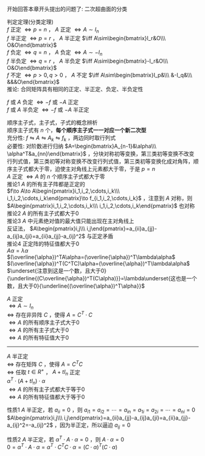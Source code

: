 开始回答本章开头提出的问题了: 二次超曲面的分类  
  
判定定理(分类定理)  
 $f$ 正定 $\iff p=n$ ， $A$ 正定 $\iff A\sim I_n$  
 $f$ 半正定 $\iff p=r$ ， $A$ 半正定 $\iff A\sim\begin{bmatrix}I_r&O\\\ O&O\end{bmatrix}$  
 $f$ 负定 $\iff q=n$ ， $A$ 负定 $\iff A\sim-I_n$  
 $f$ 半负定 $\iff q=r$ ， $A$ 半负定 $\iff A\sim\begin{bmatrix}-I_r&O\\\ O&O\end{bmatrix}$  
 $f$ 不定 $\iff p>0,q>0$ ， $A$ 不定 $\iff A\sim\begin{bmatrix}I_p&\\\ &-I_q&\\\ &&&O\end{bmatrix}$  
推论: 合同矩阵具有相同的正定、半正定、负定、半负定性  
  
 $f$ 或 $A$ 负定 $\iff -f$ 或 $-A$ 正定  
 $f$ 或 $A$ 半负定 $\iff -f$ 或 $-A$ 半正定  
  
顺序主子式，主子式，子式的概念辨析  
顺序主子式有 $n$ 个，**每个顺序主子式一一对应一个新二次型**  
充分性:  $f\leftrightharpoons A\leftrightharpoons A_k\leftrightharpoons f_k$ ，两边同时取行列式  
必要性: 对阶数进行归纳 $A=\begin{bmatrix}A_{n-1}&\alpha\\\ \alpha^T&a_{nn}\end{bmatrix}$ ，分块对称初等变换，第三类初等变换不改变行列式值，第三类初等对称变换不改变行列式值，第三类初等变换化成对角阵，顺序主子式都大于零，迫使主对角线上元素都大于零，于是 $p=n$  
 $A$ 正定 $\iff A$ 的 $n$ 个顺序主子式都大于零  
推论1  $A$ 的所有主子阵都是正定的  
 $f\to A\to A\begin{pmatrix}i_1,i_2,\cdots,i_k\\\ i_1,i_2,\cdots,i_k\end{pmatrix}\to f_{i_1,i_2,\cdots,i_k}$ ，注意到 $A$ 对称，则 $A\begin{pmatrix}i_1,i_2,\cdots,i_k\\\ i_1,i_2,\cdots,i_k\end{pmatrix}$ 也对称  
推论2  $A$ 的所有主子式都大于0  
推论3  $A$ 中元素绝对值的最大值只能出现在主对角线上  
反证法， $A\begin{pmatrix}i,j\\\ i,j\end{pmatrix}=a_{ii}a_{jj}-a_{ij}a_{ji}=a_{ii}a_{jj}-a_{ij}^2$ 与正定矛盾  
推论4 正定阵的特征值都大于0  
 $A\alpha=\lambda\alpha$  
 $(\overline{\alpha})^TA\alpha=(\overline{\alpha})^T\lambda\alpha$  
 $(\overline{\alpha})^T(C^TC)\alpha=(\overline{\alpha})^T\lambda\alpha$  
 $\underset{注意到这是一个数，且大于0}{\underline{(C\overline{\alpha})^T(C\alpha)}}=\lambda\underset{这也是一个数，且大于0}{\underline{(\overline{\alpha})^T\alpha}}$  
  
 $A$ 正定  
 $\iff A\sim I_n$  
 $\iff$ 存在非异阵 $C$ ，使得 $A=C^T\cdot C$  
 $\iff A$ 的所有顺序主子式大于0  
 $\iff A$ 的所有主子式大于0  
 $\iff A$ 的所有特征值大于0  
  
---  
  
 $A$ 半正定  
 $\iff$ 存在矩阵 $C$ ，使得 $A=C^TC$  
 $\iff$ 任取 $t\in R^+$ ， $A+tI_n$ 正定  
 $\alpha^T\cdot(A+tI_n)\cdot\alpha$  
 $\iff A$ 的所有主子式都大于等于0  
 $\iff A$ 的所有特征值都大于等于0  
  
性质1  $A$ 半正定，若 $a_{ii}=0$ ，则 $a_{i1}=a_{i2}=\cdots=a_{in}=a_{1i}=a_{2i}=\cdots=a_{ni}=0$  
 $A\begin{pmatrix}i,j\\\ i,j\end{pmatrix}=a_{ii}a_{jj}-a_{ij}a_{ji}=a_{ii}a_{jj}-a_{ij}^2=-a_{ij}^2$ ，因为半正定，所以逼迫 $a_{ij}=0$  
  
性质2  $A$ 半正定，若 $\alpha^T\cdot A\cdot\alpha=0$ ，则 $A\cdot\alpha=0$  
 $0=\alpha^T\cdot A\cdot\alpha=\alpha^T\cdot C^TC\cdot\alpha=(C\cdot\alpha)^T(C\cdot\alpha)$  
